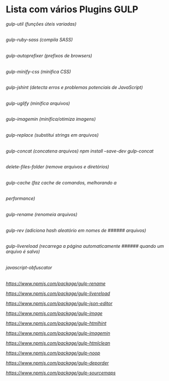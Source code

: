 # Lista com vários Plugins GULP



###### gulp-util (funções úteis variadas)
###### gulp-ruby-sass (compila SASS)
###### gulp-autoprefixer (prefixos de browsers)
###### gulp-minify-css (minifica CSS)
###### gulp-jshint (detecta erros e problemas potenciais de JavaScript)
###### gulp-uglify (minifica arquivos)
###### gulp-imagemin (minifica/otimiza imagens)
###### gulp-replace (substitui strings em arquivos)
###### gulp-concat (concatena arquivos) npm install –save-dev gulp-concat
###### delete-files-folder (remove arquivos e diretórios)
###### gulp-cache (faz cache de comandos, melhorando a 
###### performance)
###### gulp-rename (renomeia arquivos)
###### gulp-rev (adiciona hash aleatório em nomes de ###### arquivos)
###### gulp-livereload (recarrega a página automaticamente ###### quando um arquivo é salvo)
###### javascript-obfuscator


_https://www.npmjs.com/package/gulp-rename_

_https://www.npmjs.com/package/gulp-livereload_

_https://www.npmjs.com/package/gulp-json-editor_

_https://www.npmjs.com/package/gulp-image_

_https://www.npmjs.com/package/gulp-htmlhint_

_https://www.npmjs.com/package/gulp-imagemin_

_https://www.npmjs.com/package/gulp-htmlclean_

_https://www.npmjs.com/package/gulp-noop_

_https://www.npmjs.com/package/gulp-deporder_

_https://www.npmjs.com/package/gulp-sourcemaps_



